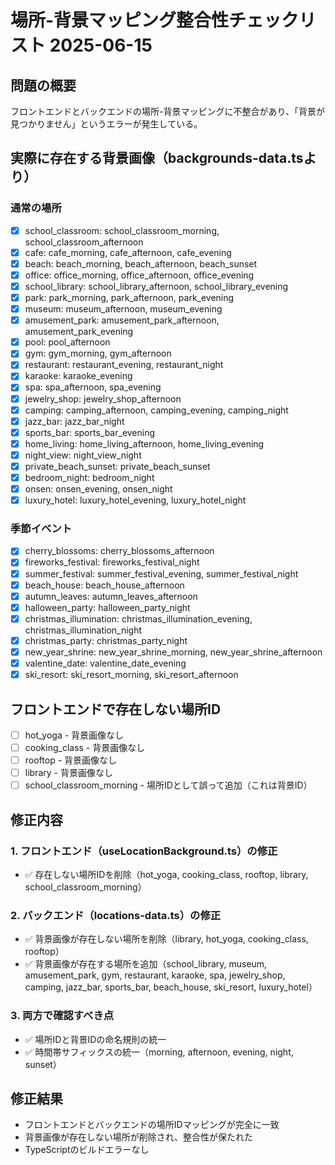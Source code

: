 # 場所-背景マッピング整合性チェックリスト 2025-06-15

## 問題の概要
フロントエンドとバックエンドの場所-背景マッピングに不整合があり、「背景が見つかりません」というエラーが発生している。

## 実際に存在する背景画像（backgrounds-data.tsより）

### 通常の場所
- [x] school_classroom: school_classroom_morning, school_classroom_afternoon
- [x] cafe: cafe_morning, cafe_afternoon, cafe_evening
- [x] beach: beach_morning, beach_afternoon, beach_sunset
- [x] office: office_morning, office_afternoon, office_evening
- [x] school_library: school_library_afternoon, school_library_evening
- [x] park: park_morning, park_afternoon, park_evening
- [x] museum: museum_afternoon, museum_evening
- [x] amusement_park: amusement_park_afternoon, amusement_park_evening
- [x] pool: pool_afternoon
- [x] gym: gym_morning, gym_afternoon
- [x] restaurant: restaurant_evening, restaurant_night
- [x] karaoke: karaoke_evening
- [x] spa: spa_afternoon, spa_evening
- [x] jewelry_shop: jewelry_shop_afternoon
- [x] camping: camping_afternoon, camping_evening, camping_night
- [x] jazz_bar: jazz_bar_night
- [x] sports_bar: sports_bar_evening
- [x] home_living: home_living_afternoon, home_living_evening
- [x] night_view: night_view_night
- [x] private_beach_sunset: private_beach_sunset
- [x] bedroom_night: bedroom_night
- [x] onsen: onsen_evening, onsen_night
- [x] luxury_hotel: luxury_hotel_evening, luxury_hotel_night

### 季節イベント
- [x] cherry_blossoms: cherry_blossoms_afternoon
- [x] fireworks_festival: fireworks_festival_night
- [x] summer_festival: summer_festival_evening, summer_festival_night
- [x] beach_house: beach_house_afternoon
- [x] autumn_leaves: autumn_leaves_afternoon
- [x] halloween_party: halloween_party_night
- [x] christmas_illumination: christmas_illumination_evening, christmas_illumination_night
- [x] christmas_party: christmas_party_night
- [x] new_year_shrine: new_year_shrine_morning, new_year_shrine_afternoon
- [x] valentine_date: valentine_date_evening
- [x] ski_resort: ski_resort_morning, ski_resort_afternoon

## フロントエンドで存在しない場所ID
- [ ] hot_yoga - 背景画像なし
- [ ] cooking_class - 背景画像なし
- [ ] rooftop - 背景画像なし
- [ ] library - 背景画像なし
- [ ] school_classroom_morning - 場所IDとして誤って追加（これは背景ID）

## 修正内容

### 1. フロントエンド（useLocationBackground.ts）の修正
- ✅ 存在しない場所IDを削除（hot_yoga, cooking_class, rooftop, library, school_classroom_morning）

### 2. バックエンド（locations-data.ts）の修正
- ✅ 背景画像が存在しない場所を削除（library, hot_yoga, cooking_class, rooftop）
- ✅ 背景画像が存在する場所を追加（school_library, museum, amusement_park, gym, restaurant, karaoke, spa, jewelry_shop, camping, jazz_bar, sports_bar, beach_house, ski_resort, luxury_hotel）

### 3. 両方で確認すべき点
- ✅ 場所IDと背景IDの命名規則の統一
- ✅ 時間帯サフィックスの統一（morning, afternoon, evening, night, sunset）

## 修正結果
- フロントエンドとバックエンドの場所IDマッピングが完全に一致
- 背景画像が存在しない場所が削除され、整合性が保たれた
- TypeScriptのビルドエラーなし